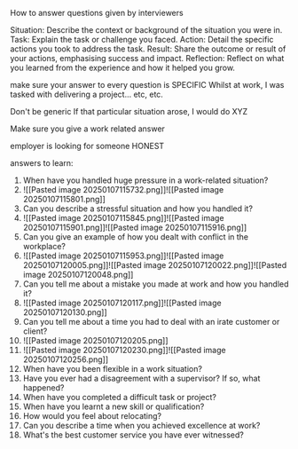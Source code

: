 How to answer questions given by interviewers

Situation: Describe the context or background of the situation you were in.
Task: Explain the task or challenge you faced.
Action: Detail the specific actions you took to address the task.
Result: Share the outcome or result of your actions, emphasising success and impact.
Reflection: Reflect on what you learned from the experience and how it helped you grow.



make sure your answer to every question is SPECIFIC
	Whilst at work, I was tasked with delivering a project... etc, etc.

Don't be generic
	If that particular situation arose, I would do XYZ

Make sure you give a work related answer

employer is looking for someone HONEST


answers to learn:
1. When have you handled huge pressure in a work-related situation?
2. ![[Pasted image 20250107115732.png]]![[Pasted image 20250107115801.png]]
1. Can you describe a stressful situation and how you handled it?
2. ![[Pasted image 20250107115845.png]]![[Pasted image 20250107115901.png]]![[Pasted image 20250107115916.png]]
4. Can you give an example of how you dealt with conflict in the workplace?
5. ![[Pasted image 20250107115953.png]]![[Pasted image 20250107120005.png]]![[Pasted image 20250107120022.png]]![[Pasted image 20250107120048.png]]
6. Can you tell me about a mistake you made at work and how you handled it?
7. ![[Pasted image 20250107120117.png]]![[Pasted image 20250107120130.png]]
9. Can you tell me about a time you had to deal with an irate customer or client?
10. ![[Pasted image 20250107120205.png]]
11. ![[Pasted image 20250107120230.png]]![[Pasted image 20250107120256.png]]
12. When have you been flexible in a work situation?
13. Have you ever had a disagreement with a supervisor? If so, what happened?
14. When have you completed a difficult task or project?
15. When have you learnt a new skill or qualification?
16. How would you feel about relocating?
17. Can you describe a time when you achieved excellence at work?
18. What's the best customer service you have ever witnessed?
